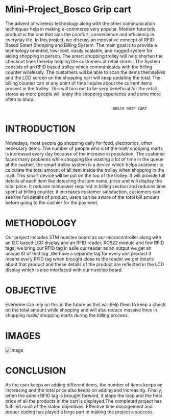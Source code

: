 # Mini-Project_Bosco Grip cart

The advent of wireless technology along with the other communication
techniques help in making e-commerce very popular. Modern futuristic
product is the one that aids the comfort, convenience and efficiency in
everyday life. In this project, we discuss an innovative concept of RFID Based
Smart Shopping and Billing System. The main goal is to provide a technology
oriented, low-cost, easily scalable, and rugged system for aiding shopping in
person. The smart shopping trolley will help shorten the checkout lines
thereby helping the customers at retail stores. The System consists of an RFID
based trolley which communicates with the billing counter wirelessly. The
customers will be able to scan the items themselves and the LCD screen on the
shopping cart will keep updating the total. The billing counter can at any point
of time inquire about the current items present in the trolley. This will turn out
to be very beneficial for the retail stores as more people will enjoy the
shopping experience and come more often to shop.

                                                   BOSCO GRIP CART

 # INTRODUCTION

Nowadays, most people go shopping daily for food, electronics, other necessary
items. The number of people who visit the mall/ shopping marts is increased every
day because of the increase in population.
The customer faces many problems while shopping like wasting a lot of time in the
queue at the cashier, the smart trolley system is a device which helps customer to
calculate the total amount of all item inside the trolley when shopping in the mall.
This smart device will be put on the top of the trolley. It will provide full details of
each item like detecting the item name, price and will display the total price. It
reduces manpower required in billing section and reduces time spent at billing
counter, it increases customer satisfaction, customers can see the full details of
product, users can be aware of the total bill amount before going to the cashier for
the payment.

# METHODOLOGY

Our project includes STM nuecleo board as our microcontroller
along with an I2C based LCD display and an RFID reader, RC522 module and
few RFID tags. we bring our RFID tag in asile our reader as an output we get an
unique ID of that tag ,We have a separate tag for every unit product it means
every RFID tag when brought close to the reader we get details about that
product and these details of the product are reflected in the LCD display which
is also interfaced with our nuecleo board.


# OBJECTIVE

Everyone can rely on this in the
future as this will help them to
keep a check on the total
amount while shopping and will
also
reduce massive lines in
shopping malls/ shopping marts
during
the billing process.

# IMAGES 

![image](https://github.com/suraj2760/Mini-Project/assets/89779223/24cef742-bf1c-463b-93e3-52ab30faccb1)

# CONCLUSION

As the user keeps on adding different items, the number of items keeps
on increasing and the total price also keeps on adding and increasing.
Finally, when the admin RFID tag
is brought forward, it stops the loop and the final price of all the
products in the cart is displayed.The completed project has fulfilled
most of the stated objectives.
Effective time management and proper coding has played a large part
in making the project a success.




                                             
